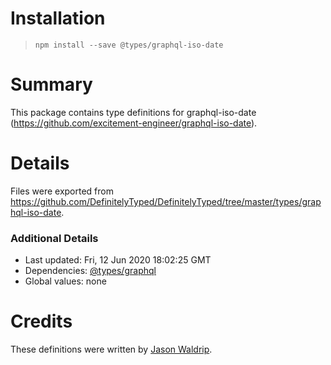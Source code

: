# Installation
> `npm install --save @types/graphql-iso-date`

# Summary
This package contains type definitions for graphql-iso-date (https://github.com/excitement-engineer/graphql-iso-date).

# Details
Files were exported from https://github.com/DefinitelyTyped/DefinitelyTyped/tree/master/types/graphql-iso-date.

### Additional Details
 * Last updated: Fri, 12 Jun 2020 18:02:25 GMT
 * Dependencies: [@types/graphql](https://npmjs.com/package/@types/graphql)
 * Global values: none

# Credits
These definitions were written by [Jason Waldrip](https://github.com/jwaldrip).
